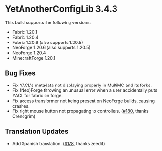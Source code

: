 # YetAnotherConfigLib 3.4.3

This build supports the following versions:
- Fabric 1.20.1
- Fabric 1.20.4
- Fabric 1.20.6 (also supports 1.20.5)
- NeoForge 1.20.6 (also supports 1.20.5)
- NeoForge 1.20.4
- MinecraftForge 1.20.1

## Bug Fixes

- Fix YACL's metadata not displaying properly in MultiMC and its forks.
- Fix (Neo)Forge throwing an unusual error when a user accidentally puts YACL for fabric on forge.
- Fix access transformer not being present on NeoForge builds, causing crashes.
- Fix right mouse button not propagating to controllers. 
  ([#180](https://github.com/isXander/YetAnotherConfigLib/pull/180), thanks Crendgrim)

## Translation Updates

- Add Spanish translation. ([#178](https://github.com/isXander/YetAnotherConfigLib/pull/178), thanks zeedif)


